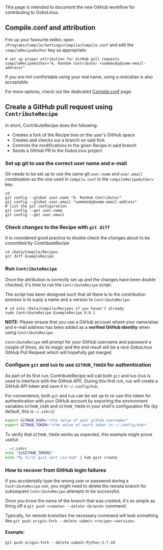 This page is intended to document the new GitHub workflow for contributing to GoboLinux.

## Compile.conf and attribution

Fire up your favourite editor, open `/Programs/Compile/Settings/Compile/Compile.conf` and edit the `compileRecipeAuthor` key as appropriate:

```
# set up proper attribution for GitHub pull requests
compileRecipeAuthor="A. Random Contributor <somebody@some-email-address>"
```

If you are not comfortable using your real name, using a nick/alias is also acceptable.

For more options, check out the dedicated [Compile.conf](../Compile.conf) page.

## Create a GitHub pull request using `ContributeRecipe`

In short, ContributeRecipe does the following:

* Creates a fork of the Recipe tree on the user's GitHub space
* Creates and checks out a branch on said fork
* Commits the modifications to the given Recipe in said branch
* Sends a GitHub PR to the GoboLinux project

### Set up git to use the correct user name and e-mail

Git needs to be set up to use the same git `user.name` and `user.email` combination as the one used in `Compile.conf` in the `compileRecipeAuthor=` key.

```
cd
git config --global user.name "A. Random Contributor"
git config --global user.email "somebody@some-email-address"
# list the git configuration
git config --get user.name
git config --get user.email
```

### Check changes to the Recipe with `git diff`

It is considered good practice to double check the changes about to be committed by ContributeRecipe

```
cd /Data/Compile/Recipes
git diff ExampleRecipe
```

### Run `ContributeRecipe`

Once the attribution is correctly set up and the changes have been double checked, it's time to run the `ContributeRecipe` script.

The script has been designed such that all there is to the contribution process is to suply a name and a version to `ContributeRecipe`:

```
# cd into /Data/Compile/Recipes if you haven't already
sudo ContributeRecipe ExampleRecipe 0.0.1
```

**NOTE:** Please ensure that you use a GitHub account where your name/alias and e-mail address has been added as a **verified GitHub identity** when using `ContributeRecipe`.

`ContributeRecipe` will prompt for your GitHub username and password a couple of times, do its magic and the end result will be a nice GoboLinux GitHub Pull Request which will hopefully get merged.

### Configure `git` and `hub` to use `GITHUB_TOKEN` for authentication

As part of its first run, ContributeRecipe will call both `git` and `hub` (`hub` is used to interface with the GitHub API).  During this first run, `hub` will create a GitHub API token and save it in `~/.config/hub`.

For convenience, both `git` and `hub` can be set up to re-use this token for authentication with your GitHub account by exporting the environment variables `GITHUB_USER` and `GITHUB_TOKEN` in your shell's configuration file (by default, this is `~/.zshrc`):

``` bash
export GITHUB_USER="<the value of your github username>"
export GITHUB_TOKEN="<the value of oauth_token in ~/.config/hub>"
```

To verify that `GITHUB_TOKEN` works as expected, this example might prove useful:

``` bash
. ~/.zshrc
echo "${GITHUB_TOKEN}"
echo "My first gist sent via hub" | hub gist create
```

### How to recover from GitHub login failures

If you accidentally type the wrong user or password during a `ContributeRecipe` run, you might need to delete the remote branch for subsequent `ContributeRecipe` attempts to be successful.

Once you know the name of the branch that was created, it's as simple as firing off a `git push <remote> --delete <branch>` command.  

Typically, for remote branches the necessary command will look something like `git push origin-fork --delete submit-<recipe>-<version>`.

#### Example:

`git push origin-fork --delete submit-Python-2.7.18`